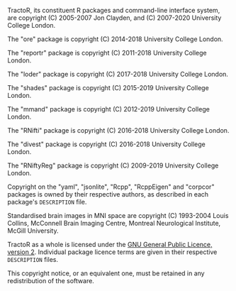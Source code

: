 TractoR, its constituent R packages and command-line interface system, are copyright (C) 2005-2007 Jon Clayden, and (C) 2007-2020 University College London.

The "ore" package is copyright (C) 2014-2018 University College London.

The "reportr" package is copyright (C) 2011-2018 University College London.

The "loder" package is copyright (C) 2017-2018 University College London.

The "shades" package is copyright (C) 2015-2019 University College London.

The "mmand" package is copyright (C) 2012-2019 University College London.

The "RNifti" package is copyright (C) 2016-2018 University College London.

The "divest" package is copyright (C) 2016-2018 University College London.

The "RNiftyReg" package is copyright (C) 2009-2019 University College London.

Copyright on the "yaml", "jsonlite", "Rcpp", "RcppEigen" and "corpcor" packages is owned by their respective authors, as described in each package's `DESCRIPTION` file.

Standardised brain images in MNI space are copyright (C) 1993-2004 Louis Collins, McConnell Brain Imaging Centre, Montreal Neurological Institute, McGill University.

TractoR as a whole is licensed under the [GNU General Public Licence, version 2](http://www.gnu.org/licenses/gpl-2.0.html). Individual package licence terms are given in their respective `DESCRIPTION` files.

This copyright notice, or an equivalent one, must be retained in any redistribution of the software.
